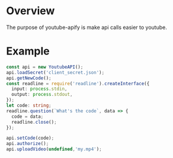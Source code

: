 # Overview 
The purpose of youtube-apify is make api calls easier to youtube.

# Example 
```ts
const api = new YoutubeAPI();
api.loadSecret('client_secret.json');
api.getNewCode();
const readline = require('readline').createInterface({
  input: process.stdin,
  output: process.stdout,
});
let code: string;
readline.question(`What's the code`, data => {
  code = data;
  readline.close();
});

api.setCode(code);
api.authorize();
api.uploadVideo(undefined,'my.mp4');
```